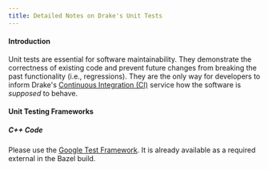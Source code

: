 ```yaml
---
title: Detailed Notes on Drake's Unit Tests
---
```


#### Introduction

Unit tests are essential for software maintainability. They demonstrate the
correctness of existing code and prevent future changes from breaking the
past functionality (i.e., regressions). They are the only
way for developers to inform Drake's
[Continuous Integration (CI)](/developers.html#continuous-integration-notes) service how
the software is *supposed* to behave.

#### Unit Testing Frameworks

##### C++ Code

Please use the
[Google Test Framework](https://github.com/google/googletest). It is already
available as a required external in the Bazel build.
